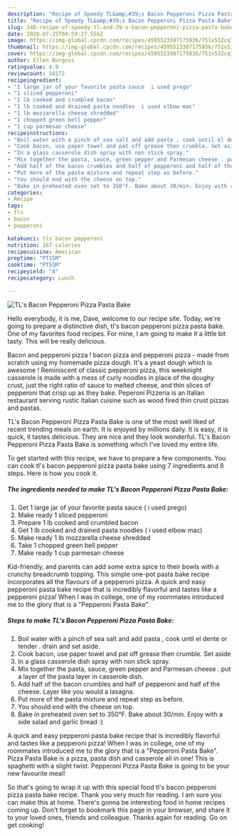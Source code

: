 ```yaml
---
description: "Recipe of Speedy TL&amp;#39;s Bacon Pepperoni Pizza Pasta Bake"
title: "Recipe of Speedy TL&amp;#39;s Bacon Pepperoni Pizza Pasta Bake"
slug: 148-recipe-of-speedy-tl-and-39-s-bacon-pepperoni-pizza-pasta-bake
date: 2020-07-25T04:59:27.556Z
image: https://img-global.cpcdn.com/recipes/4595523307175936/751x532cq70/tls-bacon-pepperoni-pizza-pasta-bake-recipe-main-photo.jpg
thumbnail: https://img-global.cpcdn.com/recipes/4595523307175936/751x532cq70/tls-bacon-pepperoni-pizza-pasta-bake-recipe-main-photo.jpg
cover: https://img-global.cpcdn.com/recipes/4595523307175936/751x532cq70/tls-bacon-pepperoni-pizza-pasta-bake-recipe-main-photo.jpg
author: Ellen Burgess
ratingvalue: 4.9
reviewcount: 18172
recipeingredient:
- "1 large jar of your favorite pasta sauce  i used prego"
- "1 sliced pepperoni"
- "1 lb cooked and crumbled bacon"
- "1 lb cooked and drained pasta noodles  i used elbow mac"
- "1 lb mozzarella cheese shredded"
- "1 chopped green bell pepper"
- "1 cup parmesan cheese"
recipeinstructions:
- "Boil water with a pinch of sea salt and add pasta , cook until el dente or tender . drain and set aside."
- "Cook bacon, use paper towel and pat off grease then crumble. Set aside"
- "In a glass casserole dish spray with non stick spray."
- "Mix together the pasta, sauce, green pepper and Parmesan cheese . put a layer of the pasta layer in casserole dish."
- "Add half of the bacon crumbles and half of pepperoni and half of the cheese. Layer like you would a lasagna."
- "Put more of the pasta mixture and repeat step as before."
- "You should end with the cheese on top."
- "Bake in preheated oven set to 350°F. Bake about 30/min. Enjoy with a side salad and garlic bread :)"
categories:
- Recipe
tags:
- tls
- bacon
- pepperoni

katakunci: tls bacon pepperoni 
nutrition: 167 calories
recipecuisine: American
preptime: "PT15M"
cooktime: "PT55M"
recipeyield: "4"
recipecategory: Lunch

---
```



![TL&#39;s Bacon Pepperoni Pizza Pasta Bake](https://img-global.cpcdn.com/recipes/4595523307175936/751x532cq70/tls-bacon-pepperoni-pizza-pasta-bake-recipe-main-photo.jpg)

Hello everybody, it is me, Dave, welcome to our recipe site. Today, we're going to prepare a distinctive dish, tl&#39;s bacon pepperoni pizza pasta bake. One of my favorites food recipes. For mine, I am going to make it a little bit tasty. This will be really delicious.

Bacon and pepperoni pizza ! bacon pizza and pepperoni pizza - made from scratch using my homemade pizza dough. It&#39;s a yeast dough which is awesome ! Reminiscent of classic pepperoni pizza, this weeknight casserole is made with a mess of curly noodles in place of the doughy crust, just the right ratio of sauce to melted cheese, and thin slices of pepperoni that crisp up as they bake. Peperoni Pizzeria is an Italian restaurant serving rustic Italian cuisine such as wood fired thin crust pizzas and pastas.

TL&#39;s Bacon Pepperoni Pizza Pasta Bake is one of the most well liked of recent trending meals on earth. It is enjoyed by millions daily. It is easy, it is quick, it tastes delicious. They are nice and they look wonderful. TL&#39;s Bacon Pepperoni Pizza Pasta Bake is something which I've loved my entire life.


To get started with this recipe, we have to prepare a few components. You can cook tl&#39;s bacon pepperoni pizza pasta bake using 7 ingredients and 8 steps. Here is how you cook it.

<!--inarticleads1-->

##### The ingredients needed to make TL&#39;s Bacon Pepperoni Pizza Pasta Bake:

1. Get 1 large jar of your favorite pasta sauce ( i used prego)
1. Make ready 1 sliced pepperoni
1. Prepare 1 lb cooked and crumbled bacon
1. Get 1 lb cooked and drained pasta noodles ( i used elbow mac)
1. Make ready 1 lb mozzarella cheese shredded
1. Take 1 chopped green bell pepper
1. Make ready 1 cup parmesan cheese


Kid-friendly, and parents can add some extra spice to their bowls with a crunchy breadcrumb topping. This simple one-pot pasta bake recipe incorporates all the flavours of a pepperoni pizza. A quick and easy pepperoni pasta bake recipe that is incredibly flavorful and tastes like a pepperoni pizza! When I was in college, one of my roommates introduced me to the glory that is a &#34;Pepperoni Pasta Bake&#34;. 

<!--inarticleads2-->

##### Steps to make TL&#39;s Bacon Pepperoni Pizza Pasta Bake:

1. Boil water with a pinch of sea salt and add pasta , cook until el dente or tender . drain and set aside.
1. Cook bacon, use paper towel and pat off grease then crumble. Set aside
1. In a glass casserole dish spray with non stick spray.
1. Mix together the pasta, sauce, green pepper and Parmesan cheese . put a layer of the pasta layer in casserole dish.
1. Add half of the bacon crumbles and half of pepperoni and half of the cheese. Layer like you would a lasagna.
1. Put more of the pasta mixture and repeat step as before.
1. You should end with the cheese on top.
1. Bake in preheated oven set to 350°F. Bake about 30/min. Enjoy with a side salad and garlic bread :)


A quick and easy pepperoni pasta bake recipe that is incredibly flavorful and tastes like a pepperoni pizza! When I was in college, one of my roommates introduced me to the glory that is a &#34;Pepperoni Pasta Bake&#34;. Pizza Pasta Bake is a pizza, pasta dish and casserole all in one! This is spaghetti with a slight twist. Pepperoni Pizza Pasta Bake is going to be your new favourite meal! 

So that's going to wrap it up with this special food tl&#39;s bacon pepperoni pizza pasta bake recipe. Thank you very much for reading. I am sure you can make this at home. There's gonna be interesting food in home recipes coming up. Don't forget to bookmark this page in your browser, and share it to your loved ones, friends and colleague. Thanks again for reading. Go on get cooking!
